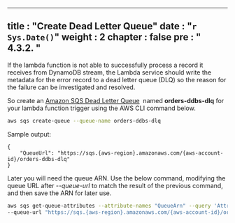   ---
title : "Create Dead Letter Queue"
date : "`r Sys.Date()`"
weight : 2
chapter : false
pre : " <b> 4.3.2. </b> "
---

If the lambda function is not able to successfully process a record it receives from DynamoDB stream, the Lambda service should write the metadata for the error record to a dead letter queue (DLQ) so the reason for the failure can be investigated and resolved.

So create an [Amazon SQS Dead Letter Queue](https://docs.aws.amazon.com/AWSSimpleQueueService/latest/SQSDeveloperGuide/sqs-dead-letter-queues.html)  named **orders-ddbs-dlq** for your lambda function trigger using the AWS CLI command below.

```bash
aws sqs create-queue --queue-name orders-ddbs-dlq
```

Sample output:

```
{
    "QueueUrl": "https://sqs.{aws-region}.amazonaws.com/{aws-account-id}/orders-ddbs-dlq"
}
```

Later you will need the queue ARN. Use the below command, modifying the queue URL after _--queue-url_ to match the result of the previous command, and then save the ARN for later use.

```bash
aws sqs get-queue-attributes --attribute-names "QueueArn" --query 'Attributes.QueueArn' --output text \
--queue-url "https://sqs.{aws-region}.amazonaws.com/{aws-account-id}/orders-ddbs-dlq"
```
